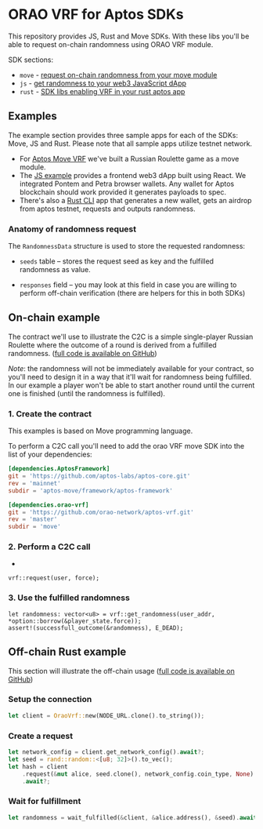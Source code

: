 # ORAO VRF for Aptos SDKs

This repository provides JS, Rust and Move SDKs. With these libs you'll be able to request on-chain randomness using ORAO VRF module.

SDK sections:
+ `move` - [request on-chain randomness from your move module](https://github.com/orao-network/aptos-vrf/tree/master/move)
+ `js` - [get randomness to your web3 JavaScript dApp](https://github.com/orao-network/aptos-vrf/tree/master/js)
+ `rust` - [SDK libs enabling VRF in your rust aptos app](https://github.com/orao-network/aptos-vrf/tree/master/rust)

## Examples
The example section provides three sample apps for each of the SDKs: Move, JS and Rust. Please note that all sample apps utilize testnet network.

+ For [Aptos Move VRF](https://github.com/orao-network/aptos-vrf/tree/master/examples/move) we've built a Russian Roulette game as a move module.
+ The [JS example](https://github.com/orao-network/aptos-vrf/tree/master/examples/js) provides a frontend web3 dApp built using React. We integrated Pontem and Petra browser wallets. Any wallet for Aptos blockchain should work provided it generates payloads to spec.
+ There's also a [Rust CLI](https://github.com/orao-network/aptos-vrf/tree/master/examples/rust) app that generates a new wallet, gets an airdrop from aptos testnet, requests and outputs randomness.


### Anatomy of randomness request

The `RandomnessData` structure is used to store the requested randomness:

- `seeds` table – stores the request seed as key and the fulfilled randomness as value.

- `responses` field – you may look at this field in case you are willing to perform off-chain verification (there are helpers for this in both SDKs)

## On-chain example

The contract we'll use to illustrate the C2C is a simple single-player Russian Roulette where the outcome of a round is derived from a fulfilled randomness. ([full code is available on GitHub](https://github.com/orao-network/vrf-aptos/tree/master/sdk/examples/move))

*Note*: the randomness will not be immediately available for your contract, so you'll need to design it in a way that it'll wait for randomness being fulfilled. In our example a player won't be able to start another round until the current one is finished (until the randomness is fulfilled).

### 1. Create the contract

This examples is based on Move programming language.

To perform a C2C call you'll need to add the orao VRF move SDK into the list of your dependencies:

```toml
[dependencies.AptosFramework]
git = 'https://github.com/aptos-labs/aptos-core.git'
rev = 'mainnet'
subdir = 'aptos-move/framework/aptos-framework'

[dependencies.orao-vrf]
git = 'https://github.com/orao-network/aptos-vrf.git'
rev = 'master'
subdir = 'move'
```

### 2. Perform a C2C call

- 
```move
vrf::request(user, force);
```

### 3. Use the fulfilled randomness

```move
let randomness: vector<u8> = vrf::get_randomness(user_addr, *option::borrow(&player_state.force));
assert!(successfull_outcome(&randomness), E_DEAD);
```


## Off-chain Rust example

This section will illustrate the off-chain usage ([full code is available on GitHub](https://github.com/orao-network/aptos-vrf/tree/master/rust))

### Setup the connection

```rs
let client = OraoVrf::new(NODE_URL.clone().to_string());
```

### Create a request

```rs
let network_config = client.get_network_config().await?;
let seed = rand::random::<[u8; 32]>().to_vec();
let hash = client
    .request(&mut alice, seed.clone(), network_config.coin_type, None)
    .await?;
```

### Wait for fulfillment

```rs
let randomness = wait_fulfilled(&client, &alice.address(), &seed).await?;
```
